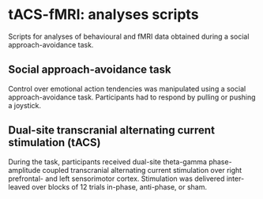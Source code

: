 # tACS-fMRI: analyses scripts

Scripts for analyses of behavioural and fMRI data obtained during a social approach-avoidance task. 

## Social approach-avoidance task
Control over emotional action tendencies was manipulated using a social approach-avoidance task. Participants had to respond by pulling or pushing a joystick. 

## Dual-site transcranial alternating current stimulation (tACS)
During the task, participants received dual-site theta-gamma phase-amplitude coupled transcranial alternating current stimulation over right prefrontal- and left sensorimotor cortex. Stimulation was delivered inter-leaved over blocks of 12 trials in-phase, anti-phase, or sham. 
